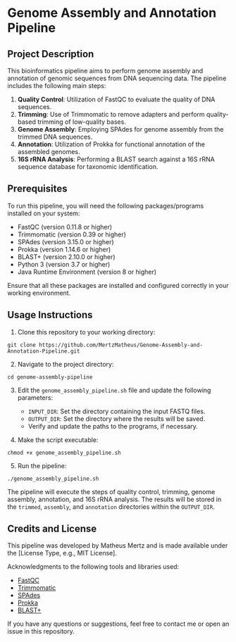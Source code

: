 # Genome Assembly and Annotation Pipeline

## Project Description
This bioinformatics pipeline aims to perform genome assembly and annotation of genomic sequences from DNA sequencing data. The pipeline includes the following main steps:

1. **Quality Control**: Utilization of FastQC to evaluate the quality of DNA sequences.
2. **Trimming**: Use of Trimmomatic to remove adapters and perform quality-based trimming of low-quality bases.
3. **Genome Assembly**: Employing SPAdes for genome assembly from the trimmed DNA sequences.
4. **Annotation**: Utilization of Prokka for functional annotation of the assembled genomes.
5. **16S rRNA Analysis**: Performing a BLAST search against a 16S rRNA sequence database for taxonomic identification.

## Prerequisites
To run this pipeline, you will need the following packages/programs installed on your system:

- FastQC (version 0.11.8 or higher)
- Trimmomatic (version 0.39 or higher)
- SPAdes (version 3.15.0 or higher)
- Prokka (version 1.14.6 or higher)
- BLAST+ (version 2.10.0 or higher)
- Python 3 (version 3.7 or higher)
- Java Runtime Environment (version 8 or higher)

Ensure that all these packages are installed and configured correctly in your working environment.

## Usage Instructions
1. Clone this repository to your working directory:
```
git clone https://github.com/MertzMatheus/Genome-Assembly-and-Annotation-Pipeline.git
```

2. Navigate to the project directory:
```
cd genome-assembly-pipeline
```

3. Edit the `genome_assembly_pipeline.sh` file and update the following parameters:
   - `INPUT_DIR`: Set the directory containing the input FASTQ files.
   - `OUTPUT_DIR`: Set the directory where the results will be saved.
   - Verify and update the paths to the programs, if necessary.

4. Make the script executable:
```
chmod +x genome_assembly_pipeline.sh
```

5. Run the pipeline:
```
./genome_assembly_pipeline.sh
```

The pipeline will execute the steps of quality control, trimming, genome assembly, annotation, and 16S rRNA analysis. The results will be stored in the `trimmed`, `assembly`, and `annotation` directories within the `OUTPUT_DIR`.

## Credits and License
This pipeline was developed by Matheus Mertz  and is made available under the [License Type, e.g., MIT License].

Acknowledgments to the following tools and libraries used:
- [FastQC](https://www.bioinformatics.babraham.ac.uk/projects/fastqc/)
- [Trimmomatic](http://www.usadellab.org/cms/?page=trimmomatic)
- [SPAdes](https://cab.spbu.ru/software/spades/)
- [Prokka](https://github.com/tseemann/prokka)
- [BLAST+](https://blast.ncbi.nlm.nih.gov/Blast.cgi?PAGE_TYPE=BlastDocs&DOC_TYPE=Download)

If you have any questions or suggestions, feel free to contact me or open an issue in this repository. 
